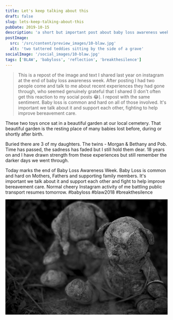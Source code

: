 ```yaml
---
title: Let's keep talking about this
draft: false
slug: lets-keep-talking-about-this
pubDate: 2019-10-15
description: 'a short but important post about baby loss awareness week'
postImage:
  src: '/src/content/preview_images/10-blaw.jpg'
  alt: 'two tattered teddies sitting by the side of a grave'
socialImage: '/social_images/10-blaw.jpg'
tags: ['BLAW', 'babyloss', 'reflection', 'breakthesilence']
---
```


> This is a repost of the image and text I shared last year on instagram at the end of baby loss awareness week. After posting I had two people come and talk to me about recent experiences they had gone through, who seemed genuinely grateful that I shared (I don't often get this reaction to my social posts 😂). I repost with the same sentiment. Baby loss is common and hard on all of those involved. It's important we talk about it and support each other, fighting to help improve bereavement care.

These two toys once sat in a beautiful garden at our local cemetery. That beautiful garden is the resting place of many babies lost before, during or shortly after birth.

Buried there are 3 of my daughters. The twins - Morgan & Bethany and Pob. Time has passed, the sadness has faded but I still hold them dear. 18 years on and I have drawn strength from these experiences but still remember the darker days we went through.

Today marks the end of Baby Loss Awareness Week. Baby Loss is common and hard on Mothers, Fathers and supporting family members. It's important we talk about it and support each other and fight to help improve bereavement care.
Normal cheery Instagram activity of me battling public transport resumes tomorrow. #babyloss #blaw2018 #breakthesilence

![morgan and Bethany](../post_images/morganbethanyFULL.jpg)
